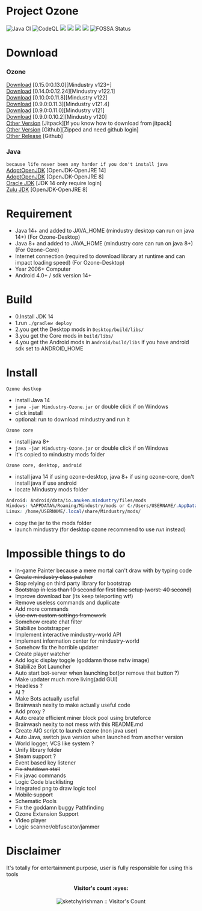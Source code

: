 # Project Ozone
![Java CI](https://github.com/o7-Fire/Mindustry-Ozone/workflows/Java%20CI/badge.svg)
![CodeQL](https://github.com/o7-Fire/Mindustry-Ozone/workflows/CodeQL/badge.svg)
![](https://img.shields.io/github/v/tag/o7-Fire/Mindustry-Ozone?label=Mindustry-Ozone)
![](https://img.shields.io/github/v/release/Anuken/Mindustry?label=Mindustry-Latest)
![](https://img.shields.io/badge/java-14.0.2-orange)
![](https://img.shields.io/badge/Android%20API-14-blue)
![FOSSA Status](https://app.fossa.com/api/projects/git%2Bgithub.com%2Fo7-Fire%2FMindustry-Ozone.svg?type=shield)

# Download
### Ozone
[Download](https://github.com/o7-Fire/Mindustry-Ozone/releases/tag/v123.11)
[0.15.0:0.13.0][Mindustry v123+] \
[Download](https://github.com/o7-Fire/Mindustry-Ozone/releases/tag/v122.13)
[0.14.0:0.12.24][Mindustry v122.1] \
[Download](https://jitpack.io/com/github/o7-Fire/Mindustry-Ozone/Desktop/v122/Desktop-v122.jar)
[0.10.0:0.11.8][Mindustry v122] \
[Download](https://jitpack.io/com/github/o7-Fire/Mindustry-Ozone/Desktop/v121.4/Desktop-v121.4.jar)
[0.9.0:0.11.3][Mindustry v121.4] \
[Download](https://jitpack.io/com/github/o7-Fire/Mindustry-Ozone/Desktop/a8805a30a5/Desktop-a8805a30a5.jar)
[0.9.0:0.11.0][Mindustry v121] \
[Download](https://github.com/o7-Fire/Mindustry-Ozone/releases/download/v120/Ozone-Desktop.jar)
[0.9.0:0.10.2][Mindustry v120] \
[Other Version](https://jitpack.io/#o7-Fire/Mindustry-Ozone) [Jitpack][If you know how to download from jitpack] \
[Other Version](https://github.com/o7-Fire/Mindustry-Ozone/actions) [Github][Zipped and need github login]\
[Other Release](https://github.com/o7-Fire/Mindustry-Ozone/tags) [Github]

### Java

`because life never been any harder if you don't install java`\
[AdoptOpenJDK](https://adoptopenjdk.net/releases.html?variant=openjdk14&jvmVariant=hotspot) [OpenJDK-OpenJRE 14]\
[AdoptOpenJDK](https://adoptopenjdk.net/releases.html?variant=openjdk8&jvmVariant=hotspot) [OpenJDK-OpenJRE 8]\
[Oracle JDK](https://www.oracle.com/java/technologies/javase/jdk14-archive-downloads.html) [JDK 14 only require login]\
[Zulu JDK](https://www.azul.com/downloads/zulu-community/?version=java-8-lts&package=jdk) [OpenJDK-OpenJRE 8]

# Requirement

* Java 14+ and added to JAVA_HOME (mindustry desktop can run on java 14+) (For Ozone-Desktop)
* Java 8+ and added to JAVA_HOME (mindustry core can run on java 8+) (For Ozone-Core)
* Internet connection (required to download library at runtime and can impact loading speed) (For Ozone-Desktop)
* Year 2006+ Computer
* Android 4.0+ / sdk version 14+

# Build

* 0.Install JDK 14
* 1.run `./gradlew deploy`
* 2.you get the Desktop mods in `Desktop/build/libs/`
* 3.you get the Core mods in `build/libs/`
* 4.you get the Android mods in `Android/build/libs` if you have android sdk set to ANDROID_HOME

# Install

`Ozone destkop`

- install Java 14
- `java -jar Mindustry-Ozone.jar` or double click if on Windows
- click install
- optional: run to download mindustry and run it

`Ozone core`

- install java 8+
- `java -jar Mindustry-Ozone.jar` or double click if on Windows
- it's copied to mindustry mods folder

`Ozone core, desktop, android`

- install java 14 if using ozone-desktop, java 8+ if using ozone-core, don't install java if use android
- locate Mindustry mods folder

```css
Android: Android/data/io.anuken.mindustry/files/mods
Windows: %APPDATA%/Roaming/Mindustry/mods or C:/Users/USERNAME/.AppData/Roaming/Mindustry/mods
Linux: /home/USERNAME/.local/share/Mindustry/mods/
```

- copy the jar to the mods folder
- launch mindustry (for desktop ozone recommend to use *run* instead)

# Impossible things to do

- In-game Painter because a mere mortal can't draw with by typing code
- ~~Create mindustry class patcher~~
- Stop relying on third party library for bootstrap
- ~~Bootstrap in less than 10 second for first time setup (worst: 40 second)~~
- Improve download bar (its keep teleporting wtf)
- Remove useless commands and duplicate
- Add more commands
- ~~Use own custom settings framework~~
- Somehow create chat filter
- Stabilize bootstrapper
- Implement interactive mindustry-world API
- Implement information center for mindustry-world
- Somehow fix the horrible updater
- Create player watcher
- Add logic display toggle (goddamn those nsfw image)
- Stabilize Bot Launcher
- Auto start bot-server when launching bot(or remove that button ?)
- Make updater much more living(add GUI)
- Headless ?
- AI ?
- Make Bots actually useful
- Brainwash nexity to make actually useful code
- Add proxy ?
- Auto create efficient miner block pool using bruteforce
- Brainwash nexity to not mess with this README.md
- Create AIO script to launch ozone (non java user)
- Auto Java, switch java version when launched from another version
- World logger, VCS like system ?
- Unify library folder
- Steam support ?
- Event based key listener
- ~~Fix shutdown stall~~
- Fix javac commands
- Logic Code blacklisting
- Integrated png to draw logic tool
- ~~Mobile support~~
- Schematic Pools
- Fix the goddamn buggy Pathfinding
- Ozone Extension Support
- Video player
- Logic scanner/obfuscator/jammer
# Disclaimer

It's totally for entertainment purpose, user is fully responsible for using this tools
<h4 align="center">Visitor's count :eyes:</h4>
<p align="center"><img src="https://profile-counter.glitch.me/%7Bsketchyirishman%7D/count.svg" alt="sketchyirishman :: Visitor's Count" /></p>
